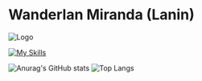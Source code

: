 # Wanderlan Miranda (Lanin)
![Logo](https://cdn.discordapp.com/attachments/747830804842807466/1191756365195116654/mmentoring.jpg)

[![My Skills](https://skillicons.dev/icons?i=aws,gcp,html,css,lua,ps,js)](https://skillicons.dev)

![Anurag's GitHub stats](https://github-readme-stats.vercel.app/api?username=Laanin&show_icons=true&theme=radical)
![Top Langs](https://github-readme-stats.vercel.app/api/top-langs/?username=Laanin&hide_progress=true)
